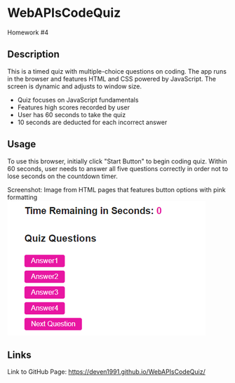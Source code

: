 # WebAPIsCodeQuiz
Homework #4

## Description

This is a timed quiz with multiple-choice questions on coding. The app runs in the browser and features HTML and CSS powered by JavaScript. The screen is dynamic and adjusts to window size.

- Quiz focuses on JavaScript fundamentals
- Features high scores recorded by user 
- User has 60 seconds to take the quiz
- 10 seconds are deducted for each incorrect answer

## Usage

To use this browser, initially click "Start Button" to begin coding quiz. Within 60 seconds, user needs to answer all five questions correctly in order not to lose seconds on the countdown timer.

Screenshot: Image from HTML pages that features button options with pink formatting
    ![alt text](assets/images/screenshot.png)

## Links

Link to GitHub Page: https://deven1991.github.io/WebAPIsCodeQuiz/